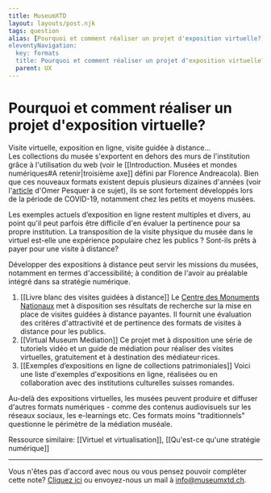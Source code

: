 ```yaml
---
title: MuseumXTD
layout: layouts/post.njk
tags: question
alias: [Pourquoi et comment réaliser un projet d'exposition virtuelle?]
eleventyNavigation:
  key: formats
  title: Pourquoi et comment réaliser un projet d'exposition virtuelle?
  parent: UX
---
```

# **Pourquoi et comment réaliser un projet d'exposition virtuelle?**  
Visite virtuelle, exposition en ligne, visite guidée à distance...    
Les collections du musée s'exportent en dehors des murs de l'institution grâce à l'utilisation du web (voir le [[Introduction. Musées et mondes numériques#A retenir|troisième axe]] défini par Florence Andreacola). Bien que ces nouveaux formats existent depuis plusieurs dizaines d'années (voir l'[article](https://omer.mobi/notes/france-numerique-pour-les-musees-reperes) d'Omer Pesquer à ce sujet), ils se sont fortement développés lors de la période de COVID-19, notamment chez les petits et moyens musées.

Les exemples actuels d’exposition en ligne restent multiples et divers, au point qu'il peut parfois être difficile d'en évaluer la pertinence pour sa propre institution. La transposition de la visite physique du musée dans le virtuel est-elle une expérience populaire chez les publics ? Sont-ils prêts à payer pour une visite à distance? 

Développer des expositions à distance peut servir les missions du musées, notamment en termes d'accessibilité; à condition de l'avoir au préalable intégré dans sa stratégie numérique.

1. [[Livre blanc des visites guidées à distance]]
   Le [Centre des Monuments Nationaux](https://www.monuments-nationaux.fr) met à disposition ses résultats de recherche sur la mise en place de visites guidées à distance payantes. Il fournit une évaluation des critères d'attractivité et de pertinence des formats de visites à distance pour les publics.  
2. [[Virtual Museum Mediation]]
   Ce projet met à disposition une série de tutoriels vidéo et un guide de médiation pour réaliser des visites virtuelles, gratuitement et à destination des médiateur·rices. 
3. [[Exemples d’expositions en ligne de collections patrimoniales]]
   Voici une liste d'exemples d'expositions en ligne, réalisées ou en collaboration avec des institutions culturelles suisses romandes.    

Au-delà des expositions virtuelles, les musées peuvent produire et diffuser d'autres formats numériques - comme des contenus audiovisuels sur les réseaux sociaux, les e-learnings etc. Ces formats moins "traditionnels" questionne le périmètre de la médiation muséale.  

Ressource similaire: [[Virtuel et virtualisation]], [[Qu'est-ce qu'une stratégie numérique]]

----

Vous n'êtes pas d'accord avec nous ou vous pensez pouvoir compléter cette note? [Cliquez ici](https://6e13e580.sibforms.com/serve/MUIEAJex9Gqy_GXlFogQqcGyYVXOZFFX8aHrYfffBiqjakg6wRCQTSUlxrpSXVkD6QEDI5CcmfGJhrDrkka2x7JvV-3YTESgygGo3Kq7DH-XD64whZr_JzkZgiL5lqiCeG3yKwBPjHJ6fyObFfcWQmqXpGkXQ3Ah4sgQV2mUjiMQ2hUe8pnjyP1gOywBca-q4MvmvdSwfxEFpgHr) ou envoyez-nous un mail à [info@museumxtd.ch](mailto:info@museumxtd.ch).